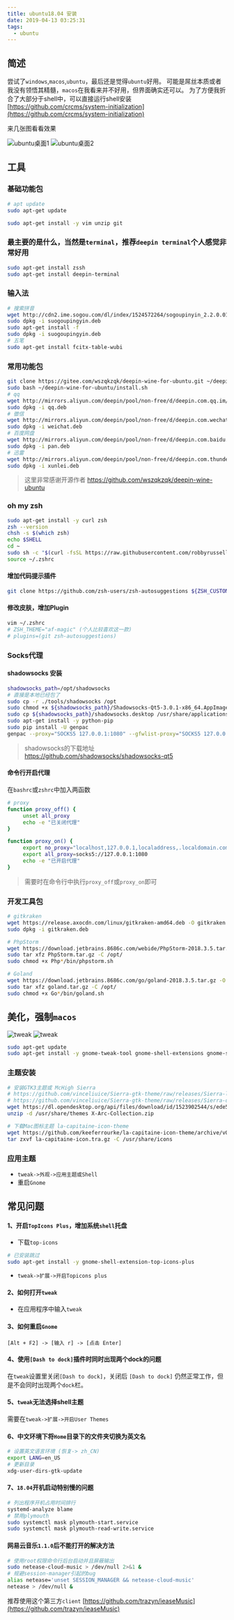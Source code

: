 ```yaml
---
title: ubuntu18.04 安装
date: 2019-04-13 03:25:31
tags:
  - ubuntu
---
```


## 简述
尝试了`windows`,`macos`,`ubuntu`，最后还是觉得`ubuntu`好用。
可能是屌丝本质或者我没有领悟其精髓，`macos`在我看来并不好用，但界面确实还可以。
为了方便我折合了大部分于shell中，可以直接运行shell安装 [https://github.com/crcms/system-initialization](https://github.com/crcms/system-initialization)

来几张图看看效果

![ubuntu桌面1](/images/ubuntu-install/1.png)
![ubuntu桌面2](/images/ubuntu-install/2.png)

## 工具

### 基础功能包
```bash
# apt update
sudo apt-get update

sudo apt-get install -y vim unzip git
```

### 最主要的是什么，当然是`terminal`，推荐`deepin terminal`个人感觉非常好用
```bash
sudo apt-get install zssh
sudo apt-get install deepin-terminal
```

### 输入法
```bash
# 搜索拼音
wget http://cdn2.ime.sogou.com/dl/index/1524572264/sogoupinyin_2.2.0.0108_amd64.deb -O suogoupingyin.deb
sudo dpkg -i suogoupingyin.deb
sudo apt-get install -f
sudo dpkg -i suogoupingyin.deb
# 五笔
sudo apt-get install fcitx-table-wubi
```

### 常用功能包
```bash
git clone https://gitee.com/wszqkzqk/deepin-wine-for-ubuntu.git ~/deepin-wine-for-ubuntu
sudo bash ~/deepin-wine-for-ubuntu/install.sh
# qq
wget http://mirrors.aliyun.com/deepin/pool/non-free/d/deepin.com.qq.im/deepin.com.qq.im_8.9.19983deepin23_i386.deb -O qq.deb
sudo dpkg -i qq.deb
# 徾信
wget http://mirrors.aliyun.com/deepin/pool/non-free/d/deepin.com.wechat/deepin.com.wechat_2.6.2.31deepin0_i386.deb -O weichat.deb
sudo dpkg -i weichat.deb
# 百度网盘
wget http://mirrors.aliyun.com/deepin/pool/non-free/d/deepin.com.baidu.pan/deepin.com.baidu.pan_5.7.3deepin0_i386.deb -O pan.deb
sudo dpkg -i pan.deb
# 迅雷
wget http://mirrors.aliyun.com/deepin/pool/non-free/d/deepin.com.thunderspeed/deepin.com.thunderspeed_7.10.35.366deepin18_i386.deb -O xunlei.deb
sudo dpkg -i xunlei.deb
```
> 这里非常感谢开源作者 https://github.com/wszqkzqk/deepin-wine-ubuntu

### oh my zsh
```bash
sudo apt-get install -y curl zsh
zsh --version
chsh -s $(which zsh)
echo $SHELL
cd ~
sudo sh -c "$(curl -fsSL https://raw.githubusercontent.com/robbyrussell/oh-my-zsh/master/tools/install.sh)"
source ~/.zshrc
```

#### 增加代码提示插件

```bash
git clone https://github.com/zsh-users/zsh-autosuggestions ${ZSH_CUSTOM:-~/.oh-my-zsh/custom}/plugins/zsh-autosuggestions
```

#### 修改皮肤，增加Plugin

```bash
vim ~/.zshrc
# ZSH_THEME="af-magic" (个人比较喜欢这一款)
# plugins=(git zsh-autosuggestions)
```

### Socks代理

#### shadowsocks 安装
```bash
shadowsocks_path=/opt/shadowsocks
# 直接是本地已经包了
sudo cp -r ./tools/shadowsocks /opt
sudo chmod +x ${shadowsocks_path}/Shadowsocks-Qt5-3.0.1-x86_64.AppImage
sudo cp ${shadowsocks_path}/shadowsocks.desktop /usr/share/applications
sudo apt-get install -y python-pip
sudo pip install -U genpac
genpac --proxy="SOCKS5 127.0.0.1:1080" --gfwlist-proxy="SOCKS5 127.0.0.1:1080" -o autoproxy.pac --gfwlist-url="https://raw.githubusercontent.com/gfwlist/gfwlist/master/gfwlist.txt"
```
> shadowsocks的下载地址 https://github.com/shadowsocks/shadowsocks-qt5

#### 命令行开启代理
在`bashrc`或`zshrc`中加入两函数
```bash
# proxy
function proxy_off() {
     unset all_proxy
     echo -e "已关闭代理"
}

function proxy_on() {
     export no_proxy="localhost,127.0.0.1,localaddress,.localdomain.com,.test"
     export all_proxy=socks5://127.0.0.1:1080
     echo -e "已开启代理"
}
```
> 需要时在命令行中执行`proxy_off`或`proxy_on`即可

### 开发工具包
```bash
# gitkraken
wget https://release.axocdn.com/linux/gitkraken-amd64.deb -O gitkraken.deb
sudo dpkg -i gitkraken.deb

# PhpStorm
wget https://download.jetbrains.8686c.com/webide/PhpStorm-2018.3.5.tar.gz -O PhpStorm.tar.gz
sudo tar xfz PhpStorm.tar.gz -C /opt/
sudo chmod +x Php*/bin/phpstorm.sh

# Goland
wget https://download.jetbrains.8686c.com/go/goland-2018.3.5.tar.gz -O goland.tar.gz
sudo tar xfz goland.tar.gz -C /opt/
sudo chmod +x Go*/bin/goland.sh
```

## 美化，强制`macos`

![tweak](/images/ubuntu-install/3.png)
![tweak](/images/ubuntu-install/4.png)


```bash
sudo apt-get update
sudo apt-get install -y gnome-tweak-tool gnome-shell-extensions gnome-shell-extension-dashtodock gnome-shell-extension-top-icons-plus chrome-gnome-shell
```


### 主题安装
```bash
# 安装GTK3主题或 McHigh Sierra 
# https://github.com/vinceliuice/Sierra-gtk-theme/raw/releases/Sierra-light.tar.xz
# https://github.com/vinceliuice/Sierra-gtk-theme/raw/releases/Sierra-dark.tar.xz
wget https://dl.opendesktop.org/api/files/download/id/1523902544/s/ede5bc5c844b290e6e136ca68ae22cb2b72575769e1e9e6488acbfb3979c31b92fe01e8403fafe485a6c4c6f1b4a2fd1cd81806b455d6ffb613aac886ab9755d/t/1553693498/u//X-Arc-Collection-v1.4.9.zip -O X-Arc-Collection.zip
unzip -d /usr/share/themes X-Arc-Collection.zip 

# 下载Mac图标主题 la-capitaine-icon-theme
wget https://github.com/keeferrourke/la-capitaine-icon-theme/archive/v0.6.1.tar.gz -O la-capitaine-icon.tra.gz
tar zxvf la-capitaine-icon.tra.gz -C /usr/share/icons
```

### 应用主题

- `tweak->外观->应用主题或Shell`
- 重启`Gnome`


## 常见问题

#### 1、开启`TopIcons Plus`，增加系统`shell`托盘
- 下载`top-icons`
```bash
# 已安装跳过
sudo apt-get install -y gnome-shell-extension-top-icons-plus
```
- `tweak->扩展->开启Topicons plus`

#### 2、如何打开`tweak`

- 在应用程序中输入`tweak`

#### 3、如何重启`Gnome`
```
[Alt + F2] -> [输入 r] -> [点击 Enter]
```

#### 4、使用`[Dash to dock]`插件时同时出现两个dock的问题
在`tweak`设置里关闭`[Dash to dock]`，关闭后 `[Dash to dock]` 仍然正常工作，但是不会同时出现两个`dock`栏。

#### 5、`tweak`无法选择shell主题
需要在`tweak->扩展->开启User Themes`

#### 6、中文环境下将`Home`目录下的文件夹切换为英文名
```bash
# 设置英文语言环境 (恢复-> zh_CN)
export LANG=en_US
# 更新目录
xdg-user-dirs-gtk-update
```

#### 7、`18.04`开机启动特别慢的问题
```bash
# 列出程序开机占用时间排行
systemd-analyze blame
# 禁用plymouth
sudo systemctl mask plymouth-start.service
sudo systemctl mask plymouth-read-write.service
```

#### 网易云音乐`1.1.0`后不能打开的解决方法

```bash
# 使用root权限命令行后台启动并且屏蔽输出
sudo netease-cloud-music > /dev/null 2>&1 &
# 规避session-manager引起的bug
alias netease='unset SESSION_MANAGER && netease-cloud-music'
netease > /dev/null &
```

推荐使用这个第三方`client`
[https://github.com/trazyn/ieaseMusic](https://github.com/trazyn/ieaseMusic)
